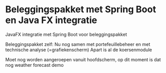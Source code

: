 # Beleggingspakket met Spring Boot en Java FX integratie 

JavaFX integratie met Spring Boot voor beleggingspakket

Beleggingspakket zelf:
Nu nog samen met portefeuillebeheer en met technische analyse (=grafiekenscherm)
Apart is al de koersenmodule

Moet nog worden aangeroepen vanuit hoofdscherm, op dit moment is dat nog weather forecast demo

